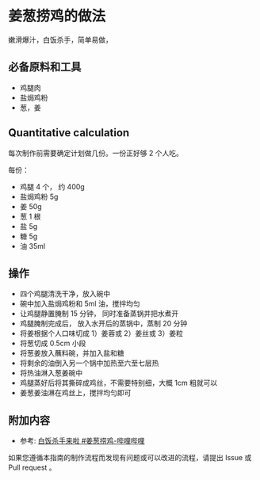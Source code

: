 # 姜葱捞鸡的做法

嫩滑爆汁，白饭杀手，简单易做，

## 必备原料和工具

- 鸡腿肉
- 盐焗鸡粉
- 葱，姜

## Quantitative calculation

每次制作前需要确定计划做几份。一份正好够 2 个人吃。

每份：

- 鸡腿 4 个， 约 400g
- 盐焗鸡粉 5g
- 姜 50g
- 葱 1 根
- 盐 5g
- 糖 5g
- 油 35ml

## 操作

- 四个鸡腿清洗干净，放入碗中
- 碗中加入盐焗鸡粉和 5ml 油，搅拌均匀
- 让鸡腿静置腌制 15 分钟， 同时准备蒸锅并把水煮开
- 鸡腿腌制完成后， 放入水开后的蒸锅中，蒸制 20 分钟
- 将姜根据个人口味切成 1）姜蓉或 2）姜丝或 3）姜粒
- 将葱切成 0.5cm 小段
- 将葱姜放入蘸料碗，并加入盐和糖
- 将剩余的油倒入另一个锅中加热至六至七层热
- 将热油淋入葱姜碗中
- 鸡腿蒸好后将其撕碎成鸡丝，不需要特别细，大概 1cm 粗就可以
- 姜葱姜油淋在鸡丝上，搅拌均匀即可

## 附加内容

- 参考: [白饭杀手来啦 #姜葱捞鸡-哔哩哔哩](https://b23.tv/2trBdqJ)

如果您遵循本指南的制作流程而发现有问题或可以改进的流程，请提出 Issue 或 Pull request 。
